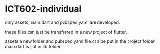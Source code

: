 # ICT602-individual

only assets, main.dart and pubspec.yaml are developed.

these files can just be transferred in a new project of flutter.

assets a new folder and pubspec.yaml file can be put in the project folder
main.dart is put in lib folder


